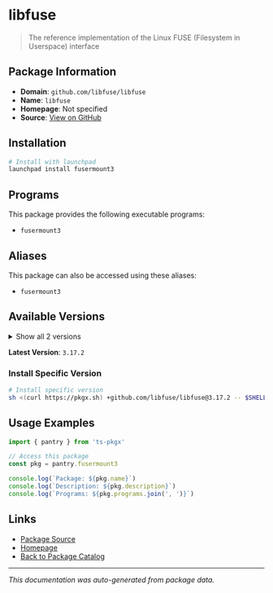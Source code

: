 # libfuse

> The reference implementation of the Linux FUSE (Filesystem in Userspace) interface

## Package Information

- **Domain**: `github.com/libfuse/libfuse`
- **Name**: `libfuse`
- **Homepage**: Not specified
- **Source**: [View on GitHub](https://github.com/pkgxdev/pantry/tree/main/projects/github.com/libfuse/libfuse/package.yml)

## Installation

```bash
# Install with launchpad
launchpad install fusermount3
```

## Programs

This package provides the following executable programs:

- `fusermount3`

## Aliases

This package can also be accessed using these aliases:

- `fusermount3`

## Available Versions

<details>
<summary>Show all 2 versions</summary>

- `3.17.2`, `3.17.1`

</details>

**Latest Version**: `3.17.2`

### Install Specific Version

```bash
# Install specific version
sh <(curl https://pkgx.sh) +github.com/libfuse/libfuse@3.17.2 -- $SHELL -i
```

## Usage Examples

```typescript
import { pantry } from 'ts-pkgx'

// Access this package
const pkg = pantry.fusermount3

console.log(`Package: ${pkg.name}`)
console.log(`Description: ${pkg.description}`)
console.log(`Programs: ${pkg.programs.join(', ')}`)
```

## Links

- [Package Source](https://github.com/pkgxdev/pantry/tree/main/projects/github.com/libfuse/libfuse/package.yml)
- [Homepage](#)
- [Back to Package Catalog](../package-catalog.md)

---

*This documentation was auto-generated from package data.*
